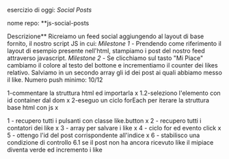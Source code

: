 esercizio di oggi: *Social Posts*

nome repo: **js-social-posts


Descrizione**
Ricreiamo un feed social aggiungendo al layout di base fornito, il nostro script JS in cui:
*Milestone 1* - Prendendo come riferimento il layout di esempio presente nell'html, stampiamo i post del nostro feed attraverso javascript.
*Milestone 2* - Se clicchiamo sul tasto "Mi Piace" cambiamo il colore al testo del bottone e incrementiamo il counter dei likes relativo.
Salviamo in un secondo array gli id dei post ai quali abbiamo messo il like.
Numero push minimo: 10/12


<!-- pseudo codice -->


<!-- milestone 1 -->
1-commentare la struttura html ed importarla x
1.2-seleziono l'elemento con id container dal dom x
2-eseguo un ciclo forEach per iterare la struttura base html con js x


<!--milestone 2 -->

1 - recupero tutti i pulsanti con classe like.button x
2 - recupero tutti i contatori dei like x
3 - array per salvare i like x
4 - ciclo for ed evento click x
5 - ottengo l'id del post corrispondente all'indice x
6 - stabilisco una condizione di controllo 
    6.1 se il post non ha ancora ricevuto like il mipiace diventa verde ed incremento i like
 